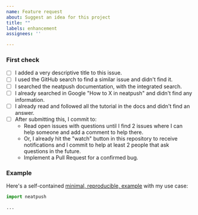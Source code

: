 ```yaml
---
name: Feature request
about: Suggest an idea for this project
title: ""
labels: enhancement
assignees: ''

---
```


### First check

* [ ] I added a very descriptive title to this issue.
* [ ] I used the GitHub search to find a similar issue and didn't find it.
* [ ] I searched the neatpush documentation, with the integrated search.
* [ ] I already searched in Google "How to X in neatpush" and didn't find any information.
* [ ] I already read and followed all the tutorial in the docs and didn't find an answer.
* [ ] After submitting this, I commit to:
    * Read open issues with questions until I find 2 issues where I can help someone and add a comment to help there.
    * Or, I already hit the "watch" button in this repository to receive notifications and I commit to help at least 2 people that ask questions in the future.
    * Implement a Pull Request for a confirmed bug.

### Example

Here's a self-contained [minimal, reproducible, example](https://stackoverflow.com/help/minimal-reproducible-example) with my use case:

<!-- Replace the code below with your own self-contained, minimal, reproducible, example -->

```python
import neatpush

...
```
